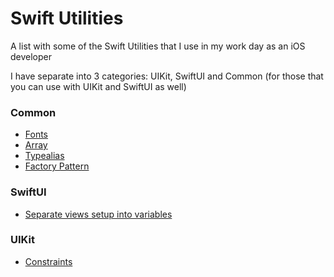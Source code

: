# Swift Utilities
A list with some of the Swift Utilities that I use in my work day as an iOS developer

I have separate into 3 categories: UIKit, SwiftUI and Common (for those that you can use with UIKit and SwiftUI as well)

### Common
- [Fonts](https://github.com/blorenzo10/SwiftUtilities/blob/master/Common%20/Fonts.swift "Fonts")
- [Array](https://github.com/blorenzo10/swift-utilities/blob/master/Common%20/Array.swift)
- [Typealias](https://github.com/blorenzo10/swift-utilities/blob/master/Common%20/Typealias.swift)
- [Factory Pattern](https://github.com/blorenzo10/swift-utilities/blob/master/Common%20/FactoryPattern.swift)

### SwiftUI
- [Separate views setup into variables](https://github.com/blorenzo10/swift-utilities/blob/master/SwiftUI/Views.swift)
### UIKit
- [Constraints](https://github.com/blorenzo10/SwiftUtilities/blob/master/UIKit/Constraints.swift "Constraints")

